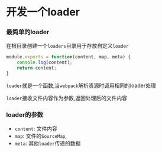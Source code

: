 <h1>开发一个loader</h1>

### 最简单的loader
在根目录创建一个`loaders`目录用于存放自定义`loader`
```javascript title="first-loader.js"
module.exports = function(content, map, meta) {
    console.log(content);
    return content;
}
```

`loader`就是一个函数,当`webpack`解析资源时调用相同的loader处理

`loader`接收文件内容作为参数,返回处理后的文件内容

### loader的参数
* `content`: 文件内容
* `map`: 文件的`SourceMap`,
* `meta`: 其他`loader`传递的数据